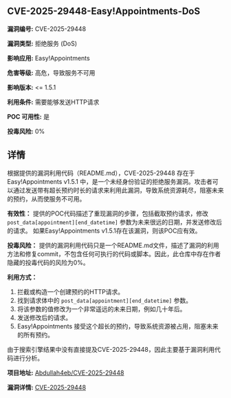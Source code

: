 ## CVE-2025-29448-Easy!Appointments-DoS

**漏洞编号:** CVE-2025-29448

**漏洞类型:** 拒绝服务 (DoS)

**影响应用:** Easy!Appointments

**危害等级:** 高危，导致服务不可用

**影响版本:** <= 1.5.1

**利用条件:** 需要能够发送HTTP请求

**POC 可用性:** 是

**投毒风险:** 0%

## 详情

根据提供的漏洞利用代码（README.md），CVE-2025-29448 存在于 Easy!Appointments v1.5.1 中，是一个未经身份验证的拒绝服务漏洞。攻击者可以通过发送带有超长预约时长的请求来利用此漏洞，导致系统资源耗尽，阻塞未来的预约，从而使服务不可用。

**有效性：**
提供的POC代码描述了重现漏洞的步骤，包括截取预约请求，修改 `post_data[appointment][end_datetime]` 参数为未来很远的日期，并发送修改后的请求。 如果Easy!Appointments v1.5.1存在该漏洞，则该POC应有效。

**投毒风险：**
提供的漏洞利用代码只是一个README.md文件，描述了漏洞的利用方法和修复commit，不包含任何可执行的代码或脚本。因此，此仓库中存在作者隐藏的投毒代码的风险为0%。

**利用方式：**
1.  拦截或构造一个创建预约的HTTP请求。
2.  找到请求体中的 `post_data[appointment][end_datetime]` 参数。
3.  将该参数的值修改为一个非常遥远的未来日期，例如几十年后。
4.  发送修改后的请求。
5.  Easy!Appointments 接受这个超长的预约，导致系统资源被占用，阻塞未来的所有预约。

由于搜索引擎结果中没有直接提及CVE-2025-29448，因此主要基于漏洞利用代码进行分析。

**项目地址:** [Abdullah4eb/CVE-2025-29448](https://github.com/Abdullah4eb/CVE-2025-29448)

**漏洞详情:** [CVE-2025-29448](https://nvd.nist.gov/vuln/detail/CVE-2025-29448)